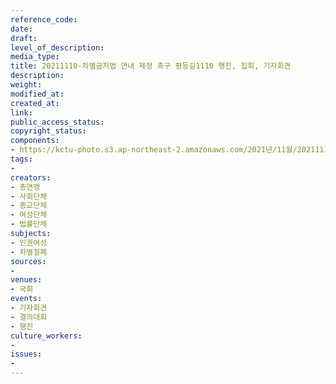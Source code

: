 ```yaml
---
reference_code: 
date: 
draft: 
level_of_description: 
media_type: 
title: 20211110-차별금지법 연내 제정 촉구 평등길1110 행진, 집회, 기자회견
description: 
weight: 
modified_at: 
created_at: 
link: 
public_access_status: 
copyright_status: 
components:
- https://kctu-photo.s3.ap-northeast-2.amazonaws.com/2021년/11월/20211110-차별금지법+연내+제정+촉구+평등길1110+행진,+집회,+기자회견/_1D20004.jpg
tags:
- 
creators:
- 총연맹
- 사회단체
- 종교단체
- 여성단체
- 법률단체
subjects:
- 인권여성
- 차별철폐
sources:
- 
venues:
- 국회
events:
- 기자회견
- 결의대회
- 행진
culture_workers:
- 
issues:
- 
---
```

